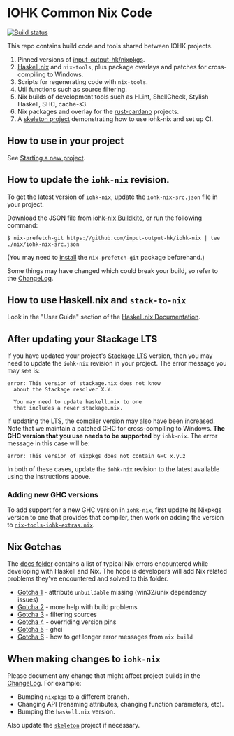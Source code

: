 # IOHK Common Nix Code

[![Build status](https://badge.buildkite.com/e5b12d0fd507084fbdb1849da2de467f1de66b3e5c6d954554.svg)](https://buildkite.com/input-output-hk/iohk-nix)

This repo contains build code and tools shared between IOHK projects.

1. Pinned versions of [input-output-hk/nixpkgs](https://github.com/input-output-hk/nixpkgs).
2. [Haskell.nix](https://github.com/input-output-hk/haskell.nix) and
   `nix-tools`, plus package overlays and patches for cross-compiling to
   Windows.
3. Scripts for regenerating code with `nix-tools`.
4. Util functions such as source filtering.
5. Nix builds of development tools such as HLint, ShellCheck, Stylish Haskell, SHC, cache-s3.
6. Nix packages and overlay for the [rust-cardano](https://github.com/input-output-hk/rust-cardano)
   projects.
7. A [skeleton project](./skeleton) demonstrating how to use iohk-nix
   and set up CI.


## How to use in your project

See [Starting a new project](./docs/start.md).


## How to update the `iohk-nix` revision.

To get the latest version of `iohk-nix`, update the
`iohk-nix-src.json` file in your project.

Download the JSON file from
[iohk-nix Buildkite](https://buildkite.com/input-output-hk/iohk-nix/builds/latest?branch=master),
or run the following command:

```
$ nix-prefetch-git https://github.com/input-output-hk/iohk-nix | tee ./nix/iohk-nix-src.json
```

(You may need to
[install](https://nixos.org/nix/manual/#operation-install) the
`nix-prefetch-git` package beforehand.)

Some things may have changed which could break your build, so refer to
the [ChangeLog](./changelog.md).


## How to use Haskell.nix and `stack-to-nix`

Look in the "User Guide" section of the [Haskell.nix
Documentation](https://input-output-hk.github.io/haskell.nix/).

## After updating your Stackage LTS

If you have updated your project's [Stackage LTS](https://www.stackage.org/lts)
version, then you may need to update the `iohk-nix` revision in your
project. The error message you may see is:

    error: This version of stackage.nix does not know
      about the Stackage resolver X.Y.

      You may need to update haskell.nix to one
      that includes a newer stackage.nix.

If updating the LTS, the compiler version may also have been
increased. Note that we maintain a patched GHC for cross-compiling to
Windows. **The GHC version that you use needs to be supported** by
`iohk-nix`. The error message in this case will be:

    error: This version of Nixpkgs does not contain GHC x.y.z

In both of these cases, update the `iohk-nix` revision to the latest
available using the instructions above.

### Adding new GHC versions

To add support for a new GHC version in `iohk-nix`, first update its
Nixpkgs version to one that provides that compiler, then work on
adding the version to [`nix-tools-iohk-extras.nix`](./nix-tools-iohk-extras.nix).

## Nix Gotchas

The [docs folder](./docs) contains a list of typical Nix errors
encountered while developing with Haskell and Nix.  The hope is
developers will add Nix related problems they've encountered and
solved to this folder.

* [Gotcha 1](./docs/gotcha-1.md) - attribute `unbuildable` missing (win32/unix dependency issues)
* [Gotcha 2](./docs/gotcha-2.md) - more help with build problems
* [Gotcha 3](./docs/gotcha-3.md) - filtering sources
* [Gotcha 4](./docs/gotcha-4.md) - overriding version pins
* [Gotcha 5](./docs/gotcha-5.md) - ghci
* [Gotcha 6](./docs/gotcha-6.md) - how to get longer error messages from `nix build`

## When making changes to `iohk-nix`

Please document any change that might affect project builds in the
[ChangeLog](./changelog.md). For example:

 - Bumping `nixpkgs` to a different branch.
 - Changing API (renaming attributes, changing function parameters, etc).
 - Bumping the `haskell.nix` version.

Also update the [`skeleton`](./skeleton/README.md) project if necessary.
